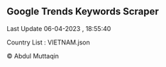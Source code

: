 

## Google Trends Keywords Scraper 
 
Last Update 06-04-2023 , 18:55:40

Country List :
VIETNAM.json



© Abdul Muttaqin 
